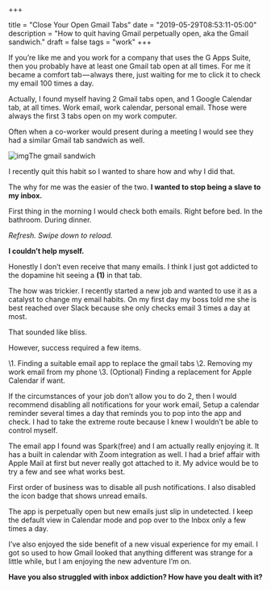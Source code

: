 +++

title = "Close Your Open Gmail Tabs"
date = "2019-05-29T08:53:11-05:00"
description = "How to quit having Gmail perpetually open, aka the Gmail sandwich."
draft = false
tags = "work"
+++

If you’re like me and you work for a company that uses the G Apps Suite, then you probably have at least one Gmail tab open at all times. For me it became a comfort tab — always there, just waiting for me to click it to check my email 100 times a day.

Actually, I found myself having 2 Gmail tabs open, and 1 Google Calendar tab, at all times. Work email, work calendar, personal email. Those were always the first 3 tabs open on my work computer.

Often when a co-worker would present during a meeting I would see they had a similar Gmail tab sandwich as well.

![img](https://cdn-images-1.medium.com/max/1600/1*86NJK9S4-UPaad0ywU2UhQ.png)The gmail sandwich

I recently quit this habit so I wanted to share how and why I did that.

The why for me was the easier of the two. **I wanted to stop being a slave to my inbox.**

First thing in the morning I would check both emails. Right before bed. In the bathroom. During dinner.

*Refresh. Swipe down to reload.*

**I couldn’t help myself.**

Honestly I don’t even receive that many emails. I think I just got addicted to the dopamine hit seeing a **(1)** in that tab.

The how was trickier. I recently started a new job and wanted to use it as a catalyst to change my email habits. On my first day my boss told me she is best reached over Slack because she only checks email 3 times a day at most.

That sounded like bliss.

However, success required a few items.

\1. Finding a suitable email app to replace the gmail tabs
\2. Removing my work email from my phone
\3. (Optional) Finding a replacement for Apple Calendar if want.

If the circumstances of your job don’t allow you to do 2, then I would recommend disabling all notifications for your work email, Setup a calendar reminder several times a day that reminds you to pop into the app and check. I had to take the extreme route because I knew I wouldn’t be able to control myself.

The email app I found was Spark(free) and I am actually really enjoying it. It has a built in calendar with Zoom integration as well. I had a brief affair with Apple Mail at first but never really got attached to it. My advice would be to try a few and see what works best.

First order of business was to disable all push notifications. I also disabled the icon badge that shows unread emails.

The app is perpetually open but new emails just slip in undetected. I keep the default view in Calendar mode and pop over to the Inbox only a few times a day.

I’ve also enjoyed the side benefit of a new visual experience for my email. I got so used to how Gmail looked that anything different was strange for a little while, but I am enjoying the new adventure I’m on.

**Have you also struggled with inbox addiction? How have you dealt with it?**